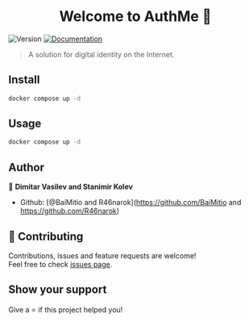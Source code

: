 <h1 align="center">Welcome to AuthMe 👋</h1>
<p>
  <img alt="Version" src="https://img.shields.io/badge/version-1.0.0-blue.svg?cacheSeconds=2592000" />
  <a href="https://github.com/r46narok/authme/docs" target="_blank">
    <img alt="Documentation" src="https://img.shields.io/badge/documentation-yes-brightgreen.svg" />
  </a>
</p>

> A solution for digital identity on the Internet.

## Install

```sh
docker compose up -d
```

## Usage

```sh
docker compose up -d
```

## Author

👤 **Dimitar Vasilev and Stanimir Kolev**

* Github: [@BaiMitio and R46narok](https://github.com/BaiMitio and https://github.com/R46narok)

## 🤝 Contributing

Contributions, issues and feature requests are welcome!<br />Feel free to check [issues page](https://github.com/R46narok/AuthMe/issues). 

## Show your support

Give a ⭐️ if this project helped you!
